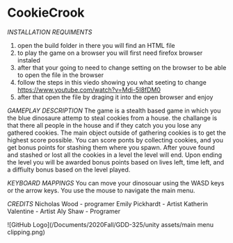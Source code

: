 # CookieCrook

*INSTALLATION REQUIMENTS*
  1. open the build folder in there you will find an HTML file
  2. to play the game on a browser you will first need firefox browser instaled
  3. after that your going to need to change setting on the browser to be able to open the file in the browser
  4. follow the steps in this viedo showing you what seeting to change https://www.youtube.com/watch?v=Mdi-5I8fDM0
  5. after that open the file by draging it into the open browser and enjoy

*GAMEPLAY DESCRIPTION*
  The game is a stealth based game in which you the blue dinosaure attemp to steal cookies from a house. the challange is
  that there all people in the house and if they catch you you lose any gathered cookies. The main object outside of gathering
  cookies is to get the highest score possible. You can score ponts by collecting cookies, and you get bonus points for stashing
  them where you spawn. After youve found and stashed or lost all the cookies in a level the level will end. Upon ending the
  level you will be awarded bonus points based on lives left, time left, and a diffiulty bonus based on the level played.
  
*KEYBOARD MAPPINGS*
  You can move your dinosouar using the WASD keys or the arrow keys.
  You use the mouse to navigate the main menu.
  
*CREDITS*
 Nicholas Wood - programer
 Emily Pickhardt - Artist
 Katherin Valentine - Artist
 Aly Shaw - Programer
 
 ![GitHub Logo](/Documents/2020Fall/GDD-325/unity assets/main menu clipping.png)
